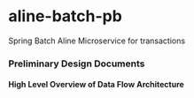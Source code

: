# aline-batch-pb
Spring Batch Aline Microservice for transactions

### Preliminary Design Documents
#### High Level Overview of Data Flow Architecture